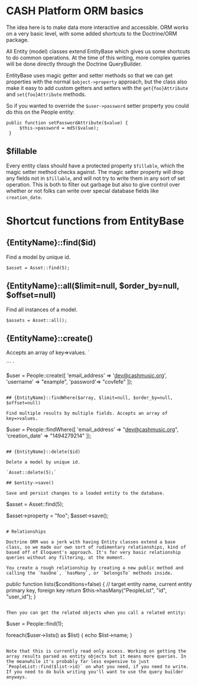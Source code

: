 # CASH Platform ORM basics

The idea here is to make data more interactive and accessible. ORM works on a very basic level, with some added shortcuts to the Doctrine/ORM package.

All Entity (model) classes extend EntityBase which gives us some shortcuts to do common operations. At the time of this writing, more complex queries will be done directly through the Doctrine QueryBuilder.

EntityBase uses magic getter and setter methods so that we can get properties with the normal `$object->property` approach, but the class also make it easy to add custom getters and setters with the `get{foo}Attribute` and `set{foo}Attribute` methods.

So if you wanted to override the `$user->password` setter property you could do this on the People entity:

```
public function setPasswordAttribute($value) {
     $this->password = md5($value);
 }
```

## $fillable

Every entity class should have a protected property `$fillable`, which the magic setter method checks against. The magic setter property will drop any fields not in `$fillable`, and will not try to write them in any sort of set operation. This is both to filter out garbage but also to give control over whether or not folks can write over special database fields like `creation_date`.

# Shortcut functions from EntityBase

## {EntityName}::find($id)

Find a model by unique id.

`$asset = Asset::find(5);`

## {EntityName}::all($limit=null, $order_by=null, $offset=null)

Find all instances of a model.

`$assets = Asset::all();`

## {EntityName}::create()

Accepts an array of key=>values. `

``` `

$user = People::create([ 'email_address' => 'dev@cashmusic.org', 'username' => "example", 'password'=> "covfefe" ]);
```

## {EntityName}::findWhere($array, $limit=null, $order_by=null, $offset=null)

Find multiple results by multiple fields. Accepts an array of key=>values.

```
$user = People::findWhere([
    'email_address' => "dev@cashmusic.org",
    'creation_date' => "1494279214"
    ]);
```

## {EntityName}::delete($id)

Delete a model by unique id.

`Asset::delete(5);`

## $entity->save()

Save and persist changes to a loaded entity to the database.

```
$asset = Asset::find(5);

$asset->property = "foo";
$asset->save();
```

# Relationships

Doctrine ORM was a jerk with having Entity classes extend a base class, so we made our own sort of rudimentary relationships, kind of based off of Eloquent's approach. It's for very basic relationship queries without any filtering, at the moment.

You create a rough relationship by creating a new public method and calling the `hasOne`, `hasMany`, or `belongsTo` methods inside.

```
public function lists($conditions=false) {
    // target entity name, current entity primary key, foreign key
    return $this->hasMany("PeopleList", "id", "user_id");
}
```

Then you can get the related objects when you call a related entity:

```
$user = People::find(1);

foreach($user->lists() as $list) {
  echo $list->name;
}
```

Note that this is currently read only access. Working on getting the array results parsed as entity objects but it means more queries. In the meanwhile it's probably far less expensive to just `PeopleList::find($list->id)` on what you need, if you need to write. If you need to do bulk writing you'll want to use the query builder anyways.

